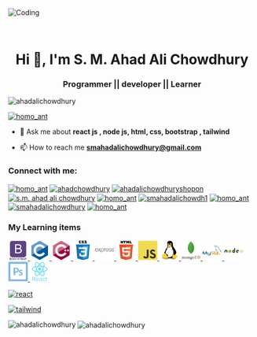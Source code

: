<img align="center" alt="Coding" width="1200" src="https://media-exp1.licdn.com/dms/image/C5616AQEvIsItvljE5A/profile-displaybackgroundimage-shrink_200_800/0/1615906843500?e=1639008000&v=beta&t=bCXtPrfNXwiUxZ_8zoxklnKXikv-dzhof-ACAaW-Frs">
<br>
<p align="left")(img src="https://komarev.com/ghpvc/?username=khushboogoel01&label=Profile+views&color=129e00&style=plastic" alt="ahadalichowdhury" /></p>
<br>

<h1 align="center">Hi 👋, I'm S. M. Ahad Ali Chowdhury</h1>



<h3 align="center">Programmer || developer || Learner</h3>

<p align="left"> <img src="https://komarev.com/ghpvc/?username=ahadalichowdhury&label=Profile%20views&color=0e75b6&style=flat" alt="ahadalichowdhury" /> </p>

<p align="left"> <a href="https://twitter.com/homo_ant" target="blank"><img src="https://img.shields.io/twitter/follow/homo_ant?logo=twitter&style=for-the-badge" alt="homo_ant" /></a> </p>

- 💬 Ask me about **react js , node js, html, css, bootstrap , tailwind**

- 📫 How to reach me **smahadalichowdhury@gmail.com**

<h3 align="left">Connect with me:</h3>
<p align="left">
<a href="https://twitter.com/homo_ant" target="blank"><img align="center" src="https://raw.githubusercontent.com/rahuldkjain/github-profile-readme-generator/master/src/images/icons/Social/twitter.svg" alt="homo_ant" height="30" width="40" /></a>
<a href="https://linkedin.com/in/ahadchowdhury" target="blank"><img align="center" src="https://raw.githubusercontent.com/rahuldkjain/github-profile-readme-generator/master/src/images/icons/Social/linked-in-alt.svg" alt="ahadchowdhury" height="30" width="40" /></a>
<a href="https://fb.com/ahadalichowdhuryshopon" target="blank"><img align="center" src="https://raw.githubusercontent.com/rahuldkjain/github-profile-readme-generator/master/src/images/icons/Social/facebook.svg" alt="ahadalichowdhuryshopon" height="30" width="40" /></a>
<a href="https://www.youtube.com/c/s.m. ahad ali chowdhury" target="blank"><img align="center" src="https://raw.githubusercontent.com/rahuldkjain/github-profile-readme-generator/master/src/images/icons/Social/youtube.svg" alt="s.m. ahad ali chowdhury" height="30" width="40" /></a>
<a href="https://www.codechef.com/users/homo_ant" target="blank"><img align="center" src="https://cdn.jsdelivr.net/npm/simple-icons@3.1.0/icons/codechef.svg" alt="homo_ant" height="30" width="40" /></a>
<a href="https://www.hackerrank.com/smahadalichowdh1" target="blank"><img align="center" src="https://raw.githubusercontent.com/rahuldkjain/github-profile-readme-generator/master/src/images/icons/Social/hackerrank.svg" alt="smahadalichowdh1" height="30" width="40" /></a>
<a href="https://codeforces.com/profile/homo_ant" target="blank"><img align="center" src="https://cdn.jsdelivr.net/npm/simple-icons@3.0.1/icons/codeforces.svg" alt="homo_ant" height="30" width="40" /></a>
<a href="https://www.leetcode.com/smahadalichowdhury" target="blank"><img align="center" src="https://raw.githubusercontent.com/rahuldkjain/github-profile-readme-generator/master/src/images/icons/Social/leet-code.svg" alt="smahadalichowdhury" height="30" width="40" /></a>
<a href="https://www.hackerearth.com/homo_ant" target="blank"><img align="center" src="https://raw.githubusercontent.com/rahuldkjain/github-profile-readme-generator/master/src/images/icons/Social/hackerearth.svg" alt="homo_ant" height="30" width="40" /></a>
</p>
<h3> My Learning items </h3>
<p align="left"> <a href="https://getbootstrap.com" target="_blank"> <img src="https://raw.githubusercontent.com/devicons/devicon/master/icons/bootstrap/bootstrap-plain-wordmark.svg" alt="bootstrap" width="40" height="40"/> </a> <a href="https://www.cprogramming.com/" target="_blank"> <img src="https://raw.githubusercontent.com/devicons/devicon/master/icons/c/c-original.svg" alt="c" width="40" height="40"/> </a> <a href="https://www.w3schools.com/cpp/" target="_blank"> <img src="https://raw.githubusercontent.com/devicons/devicon/master/icons/cplusplus/cplusplus-original.svg" alt="cplusplus" width="40" height="40"/> </a> <a href="https://www.w3schools.com/css/" target="_blank"> <img src="https://raw.githubusercontent.com/devicons/devicon/master/icons/css3/css3-original-wordmark.svg" alt="css3" width="40" height="40"/> </a> <a href="https://expressjs.com" target="_blank"> <img src="https://raw.githubusercontent.com/devicons/devicon/master/icons/express/express-original-wordmark.svg" alt="express" width="40" height="40"/> </a> <a href="https://www.w3.org/html/" target="_blank"> <img src="https://raw.githubusercontent.com/devicons/devicon/master/icons/html5/html5-original-wordmark.svg" alt="html5" width="40" height="40"/> </a> <a href="https://developer.mozilla.org/en-US/docs/Web/JavaScript" target="_blank"> <img src="https://raw.githubusercontent.com/devicons/devicon/master/icons/javascript/javascript-original.svg" alt="javascript" width="40" height="40"/> </a> <a href="https://www.linux.org/" target="_blank"> <img src="https://raw.githubusercontent.com/devicons/devicon/master/icons/linux/linux-original.svg" alt="linux" width="40" height="40"/> </a> <a href="https://www.mongodb.com/" target="_blank"> <img src="https://raw.githubusercontent.com/devicons/devicon/master/icons/mongodb/mongodb-original-wordmark.svg" alt="mongodb" width="40" height="40"/> </a> <a href="https://www.mysql.com/" target="_blank"> <img src="https://raw.githubusercontent.com/devicons/devicon/master/icons/mysql/mysql-original-wordmark.svg" alt="mysql" width="40" height="40"/> </a> <a href="https://nodejs.org" target="_blank"> <img src="https://raw.githubusercontent.com/devicons/devicon/master/icons/nodejs/nodejs-original-wordmark.svg" alt="nodejs" width="40" height="40"/> </a> <a href="https://www.photoshop.com/en" target="_blank"> <img src="https://raw.githubusercontent.com/devicons/devicon/master/icons/photoshop/photoshop-line.svg" alt="photoshop" width="40" height="40"/> </a> <a href="https://reactjs.org/" target="_blank"> <img src="https://raw.githubusercontent.com/devicons/devicon/master/icons/react/react-original-wordmark.svg" alt="react" width="40" height="40"/> </a> </p>
<a href="https://reactjs.org/" target="_blank"> <img src="https://encrypted-tbn0.gstatic.com/images?q=tbn:ANd9GcRgPfxHpyMJF2B6lWSnHqYk5hf9ViRcitHwr0Q7Vhn36caug1xxqK9lcpAAxh-MgMFl4b8&usqp=CAU" alt="react" width="40" height="40"/> </a> </p>
<a href="https://reactjs.org/" target="_blank"> <img src="https://nystudio107-ems2qegf7x6qiqq.netdna-ssl.com/img/blog/_1200x630_crop_center-center_82_none/speeding-up-tailwind-css-builds2.png?mtime=1602603359" alt="tailwind" width="40" height="40"/> </a> </p>

<p><img align="left" src="https://github-readme-stats.vercel.app/api/top-langs?username=ahadalichowdhury&show_icons=true&locale=en&layout=compact" alt="ahadalichowdhury" /></p>

<p>&nbsp;<img align="center" src="https://github-readme-stats.vercel.app/api?username=ahadalichowdhury&show_icons=true&locale=en" alt="ahadalichowdhury" /></p>


